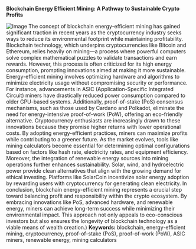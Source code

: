 **Blockchain Energy Efficient Mining: A Pathway to Sustainable Crypto Profits**

![Image](https://github.com/user-attachments/assets/d7419ec9-dc67-403f-bf28-8faea5f1f74f)
The concept of blockchain energy-efficient mining has gained significant traction in recent years as the cryptocurrency industry seeks ways to reduce its environmental footprint while maintaining profitability. Blockchain technology, which underpins cryptocurrencies like Bitcoin and Ethereum, relies heavily on mining—a process where powerful computers solve complex mathematical puzzles to validate transactions and earn rewards. However, this process is often criticized for its high energy consumption, prompting innovations aimed at making it more sustainable.
Energy-efficient mining involves optimizing hardware and algorithms to minimize electricity usage without compromising security or performance. For instance, advancements in ASIC (Application-Specific Integrated Circuit) miners have drastically reduced power consumption compared to older GPU-based systems. Additionally, proof-of-stake (PoS) consensus mechanisms, such as those used by Cardano and Polkadot, eliminate the need for energy-intensive proof-of-work (PoW), offering an eco-friendly alternative.
Cryptocurrency enthusiasts are increasingly drawn to these innovations because they promise higher returns with lower operational costs. By adopting energy-efficient practices, miners can maximize profits while contributing to a greener future. As the market evolves, tools like mining calculators become essential for determining optimal configurations based on factors like hash rate, electricity rates, and equipment efficiency.
Moreover, the integration of renewable energy sources into mining operations further enhances sustainability. Solar, wind, and hydroelectric power provide clean alternatives that align with the growing demand for ethical investing. Platforms like SolarCoin incentivize solar energy adoption by rewarding users with cryptocurrency for generating clean electricity.
In conclusion, blockchain energy-efficient mining represents a crucial step toward balancing profit and responsibility within the crypto ecosystem. By embracing innovations like PoS, advanced hardware, and renewable energy, miners can achieve long-term success while minimizing their environmental impact. This approach not only appeals to eco-conscious investors but also ensures the longevity of blockchain technology as a viable means of wealth creation.)
**Keywords:** blockchain, energy-efficient mining, cryptocurrency, proof-of-stake (PoS), proof-of-work (PoW), ASIC miners, renewable energy, mining calculators
